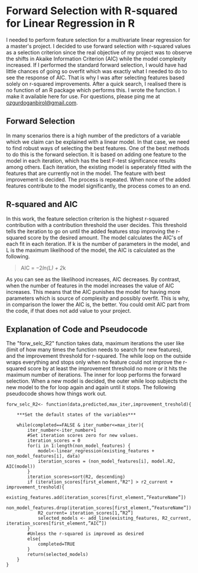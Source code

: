 # Forward Selection with R-squared for Linear Regression in R

I needed to perform feature selection for a multivariate linear regression for a master's project. I decided to use forward selection with r-squared values as a selection criterion since the real objective of my project was to observe the shifts in Akaike Information Criterion (AIC) while the model complexity increased. If I performed the standard forward selection, I would have had little chances of going so overfit which was exactly what I needed to do to see the response of AIC. That is why I was after selecting features based solely on r-squared improvements. After a quick search, I realised there is no function of an R package which performs this. I wrote the function. I make it available here for use. For questions, please ping me at ozgurdoganbirol@gmail.com.

## Forward Selection

In many scenarios there is a high number of the predictors of a variable which we claim can be explained with a linear model. In that case, we need to find robust ways of selecting the best features. One of the best methods to do this is the forward selection. It is based on adding one feature to the model in each iteration, which has the best F-test significance results among others. Each iteration, the existing model is seperately fitted with the features that are currently not in the model. The feature with best improvement is decided. The process is repeated. When none of the added features contribute to the model significantly, the process comes to an end.

## R-squared and AIC

In this work, the feature selection criterion is the highest r-squared contribution with a contribution threshold the user decides. This threshold tells the iteration to go on until the added features stop improving the r-squared score by the desired amount. The model calculates the AIC's of each fit in each iteration. If k is the number of parameters in the model, and L is the maximum likelihood of the model, the AIC is calculated as the following. 

> AIC = −2*ln(L) + 2*k  

As you can see as the likelihood increases, AIC decreases. By contrast, when the number of features in the model increases the value of AIC increases. This means that the AIC punishes the model for having more parameters which is source of complexity and possibly overfit. This is why, in comparison the lower the AIC is, the better. You could omit AIC part from the code, if that does not add value to your project.

## Explanation of Code and Pseudocode

The "forw_selc_R2" function takes data, maximum iterations the user like (limit of how many times the function needs to search for new features), and the improvement threshold for r-squared. The while loop on the outside wraps everything and stops only when no feature could not improve the r-squared score by at least the improvement threshold no more or it hits the maximum number of iterations. The inner for loop performs the forward selection. When a new model is decided, the outer while loop subjects the new model to the for loop again and again until it stops. The following pseudocode shows how things work out. 

```
forw_selc_R2<- function(data,predicted,max_iter,improvement_treshold){

	***Set the default states of the variables***
  
	while(completed==FALSE & iter_number<=max_iter){
		iter_number<-iter_number+1
		#Set iteration scores zero for new values.
		iteration_scores = 0
		for(i in 1:length(non_model_features) {
			model<-linear_regression(existing_features + non_model_features[i], data)
			iteration_scores = (non_model_features[i], model.R2, AIC(model))
		}
		iteration_scores=sort(R2, descending)
		if (iteration_scores[first_element,"R2"] > r2_current + improvement_treshold){
			existing_features.add(iteration_scores[first_element,”FeatureName”])
			non_model_features.drop(iteration_scores[first_element,”FeatureName”])
			R2_current= iteration_scores[1,”R2”]
			selected_models <- add_line(existing_features, R2_current,       iteration_scores[first_element,”AIC”])
		}
		#Unless the r-squared is improved as desired
		else{
			completed=TRUE
		}
		return(selected_models)
	}
}
```
